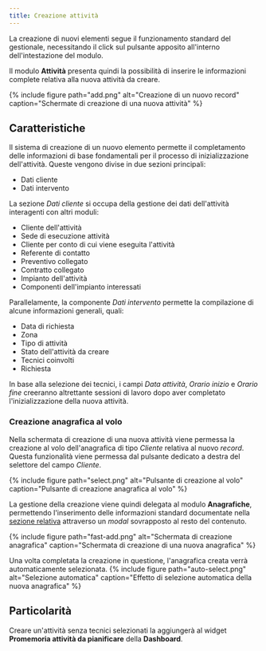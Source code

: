 ```yaml
---
title: Creazione attività
---
```


La creazione di nuovi elementi segue il funzionamento standard del gestionale, necessitando il click sul pulsante apposito all'interno dell'intestazione del modulo.

Il modulo **Attività** presenta quindi la possibilità di inserire le informazioni complete relativa alla nuova attività da creare.

{% include figure path="add.png" alt="Creazione di un nuovo record" caption="Schermate di creazione di una nuova attività" %}

## Caratteristiche

Il sistema di creazione di un nuovo elemento permette il completamento delle informazioni di base fondamentali per il processo di inizializzazione dell'attività.
Queste vengono divise in due sezioni principali:
 - Dati cliente
 - Dati intervento

La sezione *Dati cliente* si occupa della gestione dei dati dell'attività interagenti con altri moduli:
 - Cliente dell'attività
 - Sede di esecuzione attività
 - Cliente per conto di cui viene eseguita l'attività
 - Referente di contatto
 - Preventivo collegato
 - Contratto collegato
 - Impianto dell'attività
 - Componenti dell'impianto interessati

Parallelamente, la componente *Dati intervento* permette la compilazione di alcune informazioni generali, quali:
 - Data di richiesta
 - Zona
 - Tipo di attività
 - Stato dell'attività da creare
 - Tecnici coinvolti
 - Richiesta

In base alla selezione dei tecnici, i campi *Data attività*, *Orario inizio* e *Orario fine* creeranno altrettante sessioni di lavoro dopo aver completato l'inizializzazione della nuova attività.

### Creazione anagrafica al volo

Nella schermata di creazione di una nuova attività viene permessa la creazione al volo dell'anagrafica di tipo *Cliente* relativa al nuovo *record*.
Questa funzionalità viene permessa dal pulsante dedicato a destra del selettore del campo *Cliente*.

{% include figure path="select.png" alt="Pulsante di creazione al volo" caption="Pulsante di creazione anagrafica al volo" %}

La gestione della creazione viene quindi delegata al modulo **Anagrafiche**, permettendo l'inserimento delle informazioni standard documentate nella [sezione relativa](../anagrafiche/creazione.md) attraverso un *modal* sovrapposto al resto del contenuto.

{% include figure path="fast-add.png" alt="Schermata di creazione anagrafica" caption="Schermata di creazione di una nuova anagrafica" %}

Una volta completata la creazione in questione, l'anagrafica creata verrà automaticamente selezionata.
{% include figure path="auto-select.png" alt="Selezione automatica" caption="Effetto di selezione automatica della nuova anagrafica" %}

## Particolarità

Creare un'attività senza tecnici selezionati la aggiungerà al widget **Promemoria attività da pianificare** della **Dashboard**.
